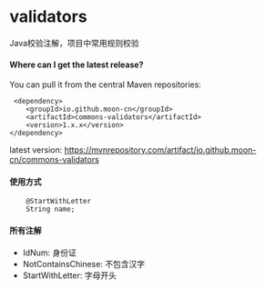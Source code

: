 # validators
Java校验注解，项目中常用规则校验

#### Where can I get the latest release?
You can pull it from the central Maven repositories:
```
 <dependency>
    <groupId>io.github.moon-cn</groupId>
    <artifactId>commons-validators</artifactId>
    <version>1.x.x</version>
</dependency>
```
latest version: https://mvnrepository.com/artifact/io.github.moon-cn/commons-validators


#### 使用方式


```
    @StartWithLetter
    String name;
```

#### 所有注解

- IdNum: 身份证
- NotContainsChinese: 不包含汉字
- StartWithLetter: 字母开头